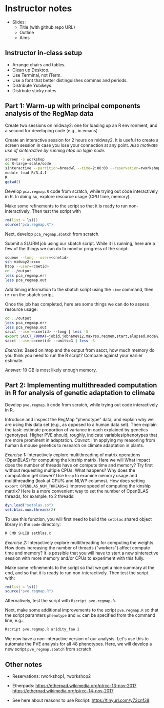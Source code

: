 # Instructor notes

* Slides:
    - Title (with github repo URL)
	- Outline
    - Aims

## Instructor in-class setup

+ Arrange chairs and tables.
+ Clean up Desktop.
+ Use Terminal, not iTerm.
+ Use a font that better distinguishes commas and periods.
+ Distribute Yubikeys.
+ Distrbute sticky notes.

## Part 1: Warm-up with principal components analysis of the RegMap data

Create two sessions on midway2: one for loading up an R environment,
and a second for developing code (e.g., in emacs).

Create an interactive session for 2 hours on midway2. It is useful to
create a screen session in case you lose your connection at any
point. *Also motivate use of sinteractive by running htop on login
node.*

```bash
screen -S workshop
cd R-large-scale/code
sinteractive --partition=broadwl --time=2:00:00 --reservation=rworkshop
module load R/3.4.1
R
getwd()
```

Develop `pca.regmap.R` code from scratch, while trying out code
interactively in R. In doing so, explore resource usage (CPU time,
memory).

Make some refinements to the script so that it is ready to run
non-interactively. Then test the script with

```R
rm(list = ls())
source("pca.regmap.R")
```

Next, develop `pca_regmap.sbatch` from scratch.

Submit a SLURM job using our sbatch script. While it is running, here
are a few of the things we can do to monitor progress of the script:

```bash
squeue --long --user=<cnetid>
ssh midway2-xxxx
htop --user=<cnetid>
cd ../output
less pca_regmap.err
less pca_regmap.out
```

Add timing information to the sbatch script using the `time` command,
then re-run the sbatch script.

Once the job has completed, here are some things we can do to assess
resource usage:

```bash
cd ../output
less pca_regmap.err
less pca_regmap.out
sacct --user=<cnetid> --long | less -S
export SACCT_FORMAT=jobid,jobname%12,maxrss,reqmem,start,elapsed,node%12
sacct --user=<cnetid> --units=G | less -S
```

*Exercise:* Based on htop and the output from sacct, how much
memory do you think you need to run the R script? Compare against your
earlier estimate.

*Answer:* 10 GB is most likely enough memory.

## Part 2: Implementing multithreaded computation in R for analysis of genetic adaptation to climate

Develop `pve.regmap.R` code from scratch, while trying out code
interactively in R.

Introduce and inspect the RegMap "phenotype" data, and explain why we
are using this data set (e.g., as opposed to a human data set). Then
explain the task: estimate proportion of variance in each explained by
genetics (genotype). Higher PVE should, roughly, indicate
variables/phenotypes that are more prominent in adaptation. *Caveat:*
I'm applying my reasoning from human & mouse genetics to research on
climate adaptation in plants.

*Exercise 1:* Interactively explore multithreading of matrix
operations (OpenBLAS) for computing the kinship matrix. Here we will
What impact does the number of threads have on compute time and
memory? Try first without requesting multiple CPUs. What happens? Why
does the computation get slower? Use `htop` to examine memory usage
and multithreading (look at CPU% and NLWP columns). How does setting
`export OPENBLAS_NUM_THREADS=2` improve speed of computing the kinship
matrix? Here is a more convenient way to set the number of OpenBLAS
threads, for example, to 2 threads:

```R
dyn.load("setblas.so")
set.blas.num.threads(2)
```

To use this function, you will first need to build the `setblas`
shared object library in the `code` directory:

```bash
R CMD SHLIB setblas.c
```

*Exercise 2:* Interactively explore multithreading for computing the
weights. How does increasing the number of threads ("workers") affect
compute time and memory? It is possible that you will have to start a
new sinteractive session with more memory and/or CPUs to experiment
with this fully.

Make some refinements to the script so that we get a nice summary at
the end, and so that it is ready to run non-interactively. Then test
the script with:

```R
rm(list = ls())
source("pve.regmap.R")
```

Alternatively, test the script with `Rscript pve.regmap.R`.

Next, make some additional improvements to the script `pve.regmap.R`
so that the script paramters `phenotype` and `nc` can be specified
from the command line, e.g.:

```bash
Rscript pve.regmap.R aridity_fao 2
```

We now have a non-interactive version of our analysis. Let's use this
to automate the PVE analysis for all 48 phenotypes. Here, we will
develop a new script `pve_regmap.sbatch` from scratch.

## Other notes

+ Reservations: rworkshop1, rworkshop2

+ Etherpads:
  https://etherpad.wikimedia.org/p/rcc-13-nov-2017
  https://etherpad.wikimedia.org/p/rcc-14-nov-2017

+ See here about reasons to use Rscript:
  https://tinyurl.com/y73cnf38
